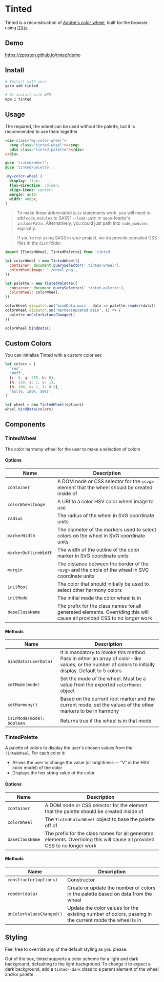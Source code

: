 # Tinted

Tinted is a reconstruction of [Adobe's color wheel](http://color.adobe.com), built for the browser using [D3.js](https://github.com/mbostock/d3).

## Demo

https://zposten.github.io/tinted/demo

## Install

```bash
# Install with yarn
yarn add tinted

# Or install with NPM
npm i tinted
```

## Usage

The required, the wheel can be used without the palette, but it is recommended to use them together.

```html
<div class="my-color-wheel">
  <svg class="tinted-wheel"></svg>
  <div class="tinted-palette"></div>
</div>
```

```scss
@use 'tinted/wheel';
@use 'tinted/palette';

.my-color-wheel {
  display: flex;
  flex-direction: column;
  align-items: center;
  margin: auto;
  width: 400px;
}
```

> To make these abbreviated `@use` statements work, you will need to add `node_modules` to SASS' `--load-path` or sass-loader's `includePaths`. Alternatively, you could just path into `node_modules` explicitly.

> If you're not using SASS in your project, we do provide compiled CSS files in the `dist` folder.

```js
import {TintedWheel, TintedPalette} from 'tinted'

let colorWheel = new TintedWheel({
  container: document.querySelector('.tinted-wheel'),
  colorWheelImage: './wheel.png',
})

let palette = new TintedPalette({
  container: document.querySelector('.tinted-palette'),
  colorWheel: colorWheel,
})

colorWheel.dispatch.on('bindData.main', data => palette.render(data))
colorWheel.dispatch.on('markersUpdated.main', () => {
  palette.onColorValuesChanged()
})

colorWheel.bindData()
```

## Custom Colors

You can initialize Tinted with a custom color set:

```js
let colors = [
  'red',
  '#0ff',
  {r: 0, g: 255, b: 0},
  {h: 220, s: 1, v: 1},
  {h: 300, s: 1, l: 0.5},
  'hsl(0, 100%, 50%)',
]

let wheel = new TintedWheel(options)
wheel.bindData(colors)
```

## Components

### TintedWheel

The color harmony wheel for the user to make a selection of colors

#### Options

| Name                 | Description                                                                                                              |
| -------------------- | ------------------------------------------------------------------------------------------------------------------------ |
| `container`          | A DOM node or CSS selector for the `<svg>` element that the wheel should be created inside of                            |
| `colorWheelImage`    | A URI to a color HSV color wheel image to use                                                                            |
| `radius`             | The radius of the wheel in SVG coordinate units                                                                          |
| `markerWidth`        | The diameter of the markers used to select colors on the wheel in SVG coordinate units                                   |
| `markerOutlineWidth` | The width of the outline of the color marker in SVG coordinate units                                                     |
| `margin`             | The distance between the border of the `<svg>` and the circle of the wheel in SVG coordinate units                       |
| `initRoot`           | The color that should initially be used to select other harmony colors                                                   |
| `initMode`           | The initial mode the color wheel is in                                                                                   |
| `baseClassName`      | The prefix for the class names for all generated elements. Overriding this will cause all provided CSS to no longer work |

#### Methods

| Name                      | Description                                                                                                                                            |
| ------------------------- | ------------------------------------------------------------------------------------------------------------------------------------------------------ |
| `bindData(userData)`      | It is mandatory to invoke this method. Pass in either an array of color-like values, or the number of colors to initially display. Default to 5 colors |
| `setMode(mode)`           | Set the mode of the wheel. Must be a value from the exported `colorModes` object                                                                       |
| `setHarmony()`            | Based on the current root marker and the current mode, set the values of the other markers to be in harmony                                            |
| `isInMode(mode): boolean` | Returns true if the wheel is in that mode                                                                                                              |

### TintedPalette

A palette of colors to display the user's chosen values from the `TintedWheel`. For each color it:

- Allows the user to change the value (or brightness -- "V" in the HSV color model) of the color
- Displays the hex string value of the color

#### Options

| Name            | Description                                                                                                              |
| --------------- | ------------------------------------------------------------------------------------------------------------------------ |
| `container`     | A DOM node or CSS selector for the element that the palette should be created inside of                                  |
| `colorWheel`    | The `TintedColorWheel` object to base the palette off of                                                                 |
| `baseClassName` | The prefix for the class names for all generated elements. Overriding this will cause all provided CSS to no longer work |

#### Methods

| Name                     | Description                                                                                            |
| ------------------------ | ------------------------------------------------------------------------------------------------------ |
| `constructor(options)`   | Constructor                                                                                            |
| `render(data)`           | Create or update the number of colors in the palette based on data from the wheel                      |
| `onColorValuesChanged()` | Update the color values for the existing number of colors, passing in the current mode the wheel is in |

## Styling

Feel free to override any of the default styling as you please.

Out of the box, tinted supports a color scheme for a light and dark background, defaulting to the light background. To change it to expect a dark background, add a `tinted--dark` class to a parent element of the wheel and/or palette.
